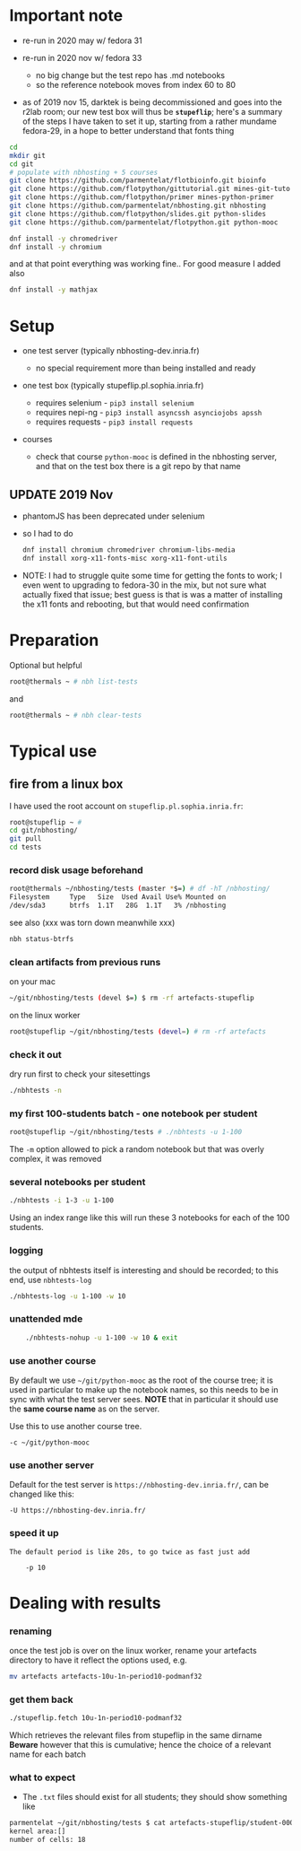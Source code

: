 # Important note

* re-run in 2020 may w/ fedora 31

* re-run in 2020 nov w/ fedora 33
  * no big change but the test repo has .md notebooks
  * so the reference notebook moves from index 60 to 80

* as of 2019 nov 15, darktek is being decommissioned and goes into the r2lab room;
our new test box will thus be **`stupeflip`**;
here's a summary of the steps I have taken to set it up,
starting from a rather mundame fedora-29,
in a hope to better understand that fonts thing

```bash
cd
mkdir git
cd git
# populate with nbhosting + 5 courses
git clone https://github.com/parmentelat/flotbioinfo.git bioinfo
git clone https://github.com/flotpython/gittutorial.git mines-git-tuto
git clone https://github.com/flotpython/primer mines-python-primer
git clone https://github.com/parmentelat/nbhosting.git nbhosting
git clone https://github.com/flotpython/slides.git python-slides
git clone https://github.com/parmentelat/flotpython.git python-mooc

dnf install -y chromedriver
dnf install -y chromium
```

and at that point everything was working fine.. For good measure I added also

```bash
dnf install -y mathjax
```

# Setup

* one test server (typically nbhosting-dev.inria.fr)
  * no special requirement more than being installed and ready

* one test box (typically stupeflip.pl.sophia.inria.fr)
  * requires selenium - `pip3 install selenium`
  * requires nepi-ng - `pip3 install asyncssh asynciojobs apssh`
  * requires requests - `pip3 install requests`

* courses
  * check that course `python-mooc` is defined in the nbhosting server, and that
    on the test box there is a git repo by that name

## UPDATE 2019 Nov

* phantomJS has been deprecated under selenium
* so I had to do

  ```bash
  dnf install chromium chromedriver chromium-libs-media
  dnf install xorg-x11-fonts-misc xorg-x11-font-utils
  ```

* NOTE: I had to struggle quite some time for getting the fonts to work; I even went to
  upgrading to fedora-30 in the mix, but not sure what actually fixed that issue; best
  guess is that is was a matter of installing the x11 fonts and rebooting, but that would
  need confirmation

# Preparation

Optional but helpful

```bash
root@thermals ~ # nbh list-tests
```

and

```bash
root@thermals ~ # nbh clear-tests
```

# Typical use

## fire from a linux box

I have used the root account on `stupeflip.pl.sophia.inria.fr`:

```bash
root@stupeflip ~ #
cd git/nbhosting/
git pull
cd tests
```

### record disk usage beforehand

```bash
root@thermals ~/nbhosting/tests (master *$=) # df -hT /nbhosting/
Filesystem     Type   Size  Used Avail Use% Mounted on
/dev/sda3      btrfs  1.1T   28G  1.1T   3% /nbhosting
```

see also (xxx was torn down meanwhile xxx)

```bash
nbh status-btrfs
```

### clean artifacts from previous runs

on your mac

```bash
~/git/nbhosting/tests (devel $=) $ rm -rf artefacts-stupeflip
```

on the linux worker

```bash
root@stupeflip ~/git/nbhosting/tests (devel=) # rm -rf artefacts
```

### check it out

dry run first to check your sitesettings

```bash
./nbhtests -n
```

### my first 100-students batch - one notebook per student

```bash
root@stupeflip ~/git/nbhosting/tests # ./nbhtests -u 1-100
```

The `-m` option allowed to pick a random notebook but that was overly complex, it was removed  

### several notebooks per student

```bash
./nbhtests -i 1-3 -u 1-100
```

Using an index range like this will run these 3 notebooks for each of the 100 students.

### logging

the output of nbhtests itself is interesting and should be recorded; to this end, use
`nbhtests-log`

```bash
./nbhtests-log -u 1-100 -w 10
```

### unattended mde

```bash
    ./nbhtests-nohup -u 1-100 -w 10 & exit
```

### use another course

By default we use `~/git/python-mooc` as the root of the course tree; it is used in particular to make up the notebook names, so this needs to be in sync with what the test server sees. **NOTE** that in particular it should use the **same course name** as on the server.

Use this to use another course tree.

    -c ~/git/python-mooc

### use another server

Default for the test server is `https://nbhosting-dev.inria.fr/`, can be changed like this:

    -U https://nbhosting-dev.inria.fr/

### speed it up

    The default period is like 20s, to go twice as fast just add

        -p 10

# Dealing with results

### renaming

once the test job is over on the linux worker, rename your artefacts
directory to have it reflect the options used, e.g.

```bash
mv artefacts artefacts-10u-1n-period10-podmanf32
```

### get them back

```bash
./stupeflip.fetch 10u-1n-period10-podmanf32
```

Which retrieves the relevant files from stupeflip in the same dirname
**Beware** however that this is cumulative; hence the choice of a relevant name for each batch

### what to expect

* The `.txt` files should exist for all students; they should show something like

```bash
parmentelat ~/git/nbhosting/tests $ cat artefacts-stupeflip/student-0001-python-mooc-8-contents-4contents.txt
kernel area:[]
number of cells: 18
```
